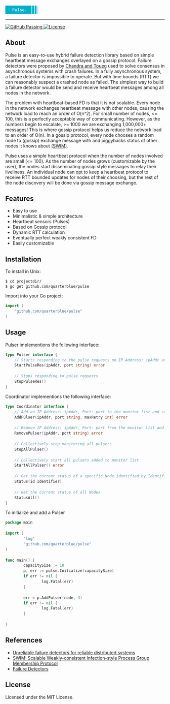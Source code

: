 
<p align="left">
        <img width="20%" src="https://raw.githubusercontent.com/quarterblue/pulse/main/static/pulselogo.png?token=ANKI23IIVVHEVMOXEEE4OYTBUP3DY" alt="Parsec logo">
</p>

---
<a href="https://github.com/quarterblue/pulse/actions/workflows/go.yml" target="_blank">
  <img src="https://github.com/quarterblue/pulse/actions/workflows/go.yml/badge.svg" alt="GitHub Passing">
</a>
<a href="https://github.com/quarterblue/pulse/blob/main/LICENSE" target="_blank">
  <img src="https://img.shields.io/badge/license-MIT-blue.svg" alt="License">
</a>

## About

Pulse is an easy-to-use hybrid failure detection library based on simple heartbeat message exchanges overlayed on a gossip protocol. Failure detectors were proposed by <a href="https://dl.acm.org/doi/10.1145/226643.226647">Chandra and Toueg</a> used to solve consensus in asynchronous systems with crash failures. In a fully asynchronous system, a failure detector is impossible to operate. But with time bounds (RTT) we can reasonably suspect a crashed node as failed. The simplest way to build a failure detector would be send and receive heartbeat messages among all nodes in the network.

The problem with heartbeat-based FD is that it is not scalable. Every node in the network exchanges heartbeat message with other nodes, causing the network load to reach an order of O(n^2). For small number of nodes, <= 100, this is a perfectly acceptable way of communicating. However, as the numbers begin to escalate, >= 1000 we are exchanging 1,000,000+ messages! This is where gossip protocol helps us reduce the network load to an order of O(n). In a gossip protocol, every node chooses a random node to (gossip) exchange message with and piggybacks status of other nodes it knows about <a href="https://www.cs.cornell.edu/projects/Quicksilver/public_pdfs/SWIM.pdf">(SWIM)</a>. 

Pulse uses a simple heartbeat protocol when the number of nodes involved are small (<= 100). As the number of nodes grows (customizable by the user), the nodes start disseminating gossip style messages to relay their liveliness. An individual node can opt to keep a heartbeat protocol to receive RTT bounded updates for nodes of their choosing, but the rest of the node discovery will be done via gossip message exchange.

## Features

- Easy to use
- Minimalistic & simple architecture
- Heartbeat sensors (Pulses)
- Based on Gossip protocol
- Dynamic RTT calculation
- Eventually perfect weakly consistent FD
- Easily customizable


## Installation

To install in Unix:

```shell
$ cd projectdir/
$ go get github.com/quarterblue/pulse
```

Import into your Go project:

```go
import (
  	"github.com/quarterblue/pulse"
)
```


## Usage

Pulser implementions the following interface:

```go
type Pulser interface {
	// Starts responding to the pulse requests on IP Address: ipAddr and Port: port
	StartPulseRes(ipAddr, port string) error

	// Stops responding to pulse requests
	StopPulseRes()
}
```

Coordinator implementions the following interface:

```go
type Coordinator interface {
	// Add an IP Address: ipAddr, Port: port to the monitor list and start asking for pulses
	AddPulser(ipAddr, port string, maxRetry int) error

	// Remove IP Address: ipAddr, Port: port from the monitor list and stop asking for pulses
	RemovePulser(ipAddr, port string) error

	// Collectively stop monitoring all pulsers
	StopAllPulser()

	// Collectively start all pulsers added to monitor list
	StartAllPulser() error

	// Get the current status of a specific Node identified by Identifier
	Status(id Identifier)

	// Get the current status of all Nodes
	StatusAll()
}
```

To initialize and add a Pulser

```go
package main

import (
        "log"
        "github.com/quarterblue/pulse"
)

func main() {
        capacitySize := 10
        p, err := pulse.Initialize(capacitySize)
        if err != nil {
                log.Fatal(err)
        }
        
        err = p.AddPulser(node, 3)
        if err != nil {
                log.Fatal(err)
        }
        
}
```

## References

- <a href="https://dl.acm.org/doi/10.1145/226643.226647">Unreliable failure detectors for reliable distributed systems</a>
- <a href="https://www.cs.cornell.edu/projects/Quicksilver/public_pdfs/SWIM.pdf">SWIM: Scalable Weakly-consistent Infection-style Process Group Membership Protocol</a>
- <a href="https://www.cs.yale.edu/homes/aspnes/pinewiki/FailureDetectors.html">Failure Detectors</a>


## License

Licensed under the MIT License.
